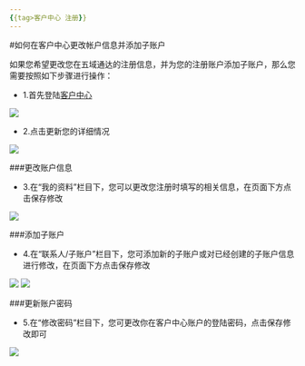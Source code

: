 ```yaml
---
{{tag>客户中心 注册}}
---
```

#如何在客户中心更改帐户信息并添加子账户

如果您希望更改您在五域通达的注册信息，并为您的注册账户添加子账户，那么您需要按照如下步骤进行操作：

*   1.首先登陆[客户中心](http://portal.51hosting.com)

![](http://ww2.sinaimg.cn/large/a74ecc4cjw1dz9pb08z8nj.jpg)

*   2.点击更新您的详细情况

![](http://ww3.sinaimg.cn/large/a74ecc4cjw1dzky3xn2efj.jpg)

###更改账户信息

*   3.在“我的资料”栏目下，您可以更改您注册时填写的相关信息，在页面下方点击保存修改

![](http://ww4.sinaimg.cn/large/a74eed94jw1dzk4amquscj.jpg)


###添加子账户

*   4.在“联系人/子账户”栏目下，您可添加新的子账户或对已经创建的子账户信息进行修改，在页面下方点击保存修改

![](http://ww1.sinaimg.cn/large/a74e55b4jw1dzk5024pmaj.jpg)
![](http://ww4.sinaimg.cn/large/a74ecc4cjw1dzk58dtfj4j.jpg)


###更新账户密码

*  5.在“修改密码”栏目下，您可更改你在客户中心账户的登陆密码，点击保存修改即可

![](http://ww4.sinaimg.cn/large/a74eed94jw1dzk5hj4p5kj.jpg)